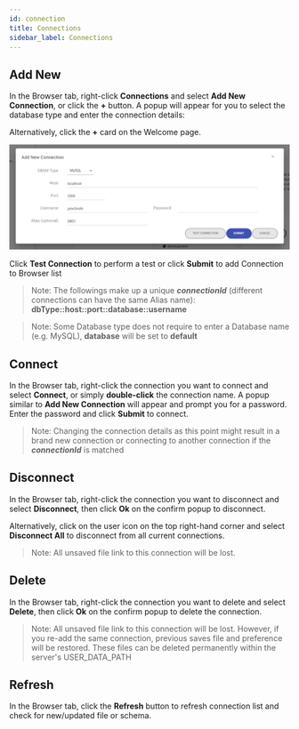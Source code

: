 ```yaml
---
id: connection
title: Connections
sidebar_label: Connections
---
```


## Add New
In the Browser tab, right-click **Connections** and select **Add New Connection**, or click the __+__ button. A popup will appear for you to select the database type and enter the connection details:

Alternatively, click the __+__ card on the Welcome page.

<img src="./images/connection_add.png" alt="Add Connection Popup"/>


Click **Test Connection** to perform a test or click **Submit** to add Connection to Browser list

> Note: The followings make up a unique **_connectionId_** (different connections can have the same Alias name): **dbType::host::port::database::username**

> Note: Some Database type does not require to enter a Database name (e.g. MySQL), **database** will be set to **default**


## Connect

In the Browser tab, right-click the connection you want to connect and select **Connect**, or simply **double-click** the connection name. A popup similar to **Add New Connection** will appear and prompt you for a password. Enter the password and click **Submit** to connect.

> Note: Changing the connection details as this point might result in a brand new connection or connecting to another connection if the **_connectionId_** is matched

## Disconnect

In the Browser tab, right-click the connection you want to disconnect and select **Disconnect**, then click **Ok** on the confirm popup to disconnect.

Alternatively, click on the user icon on the top right-hand corner and select **Disconnect All** to disconnect from all current connections.

> Note: All unsaved file link to this connection will be lost.

## Delete

In the Browser tab, right-click the connection you want to delete and select **Delete**, then click **Ok** on the confirm popup to delete the connection.

> Note: All unsaved file link to this connection will be lost. However, if you re-add the same connection, previous saves file and preference will be restored. These files can be deleted permanently within the server's USER_DATA_PATH

## Refresh

In the Browser tab, click the **Refresh** button to refresh connection list and check for new/updated file or schema.